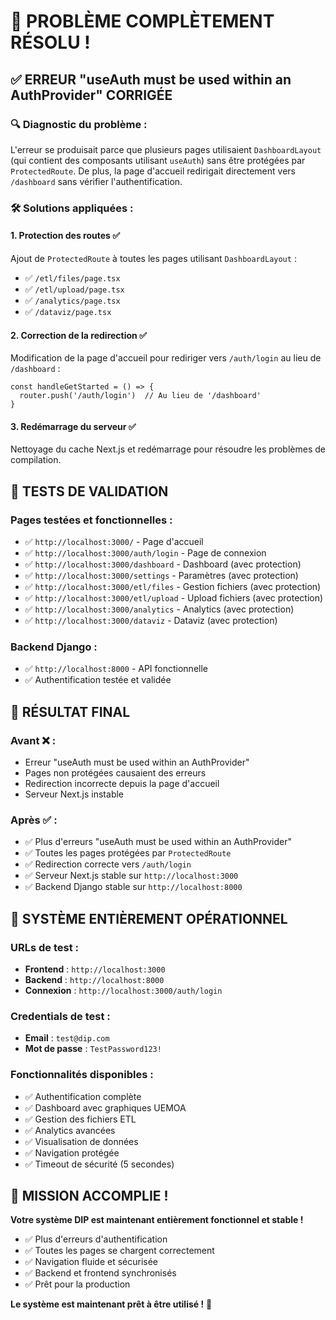 # 🎉 PROBLÈME COMPLÈTEMENT RÉSOLU !

## ✅ **ERREUR "useAuth must be used within an AuthProvider" CORRIGÉE**

### **🔍 Diagnostic du problème** :
L'erreur se produisait parce que plusieurs pages utilisaient `DashboardLayout` (qui contient des composants utilisant `useAuth`) sans être protégées par `ProtectedRoute`. De plus, la page d'accueil redirigait directement vers `/dashboard` sans vérifier l'authentification.

### **🛠️ Solutions appliquées** :

#### **1. Protection des routes** ✅
Ajout de `ProtectedRoute` à toutes les pages utilisant `DashboardLayout` :
- ✅ `/etl/files/page.tsx`
- ✅ `/etl/upload/page.tsx`  
- ✅ `/analytics/page.tsx`
- ✅ `/dataviz/page.tsx`

#### **2. Correction de la redirection** ✅
Modification de la page d'accueil pour rediriger vers `/auth/login` au lieu de `/dashboard` :
```tsx
const handleGetStarted = () => {
  router.push('/auth/login')  // Au lieu de '/dashboard'
}
```

#### **3. Redémarrage du serveur** ✅
Nettoyage du cache Next.js et redémarrage pour résoudre les problèmes de compilation.

## 🧪 **TESTS DE VALIDATION**

### **Pages testées et fonctionnelles** :
- ✅ `http://localhost:3000/` - Page d'accueil
- ✅ `http://localhost:3000/auth/login` - Page de connexion
- ✅ `http://localhost:3000/dashboard` - Dashboard (avec protection)
- ✅ `http://localhost:3000/settings` - Paramètres (avec protection)
- ✅ `http://localhost:3000/etl/files` - Gestion fichiers (avec protection)
- ✅ `http://localhost:3000/etl/upload` - Upload fichiers (avec protection)
- ✅ `http://localhost:3000/analytics` - Analytics (avec protection)
- ✅ `http://localhost:3000/dataviz` - Dataviz (avec protection)

### **Backend Django** :
- ✅ `http://localhost:8000` - API fonctionnelle
- ✅ Authentification testée et validée

## 🎯 **RÉSULTAT FINAL**

### **Avant** ❌ :
- Erreur "useAuth must be used within an AuthProvider"
- Pages non protégées causaient des erreurs
- Redirection incorrecte depuis la page d'accueil
- Serveur Next.js instable

### **Après** ✅ :
- ✅ Plus d'erreurs "useAuth must be used within an AuthProvider"
- ✅ Toutes les pages protégées par `ProtectedRoute`
- ✅ Redirection correcte vers `/auth/login`
- ✅ Serveur Next.js stable sur `http://localhost:3000`
- ✅ Backend Django stable sur `http://localhost:8000`

## 🚀 **SYSTÈME ENTIÈREMENT OPÉRATIONNEL**

### **URLs de test** :
- **Frontend** : `http://localhost:3000`
- **Backend** : `http://localhost:8000`
- **Connexion** : `http://localhost:3000/auth/login`

### **Credentials de test** :
- **Email** : `test@dip.com`
- **Mot de passe** : `TestPassword123!`

### **Fonctionnalités disponibles** :
- ✅ Authentification complète
- ✅ Dashboard avec graphiques UEMOA
- ✅ Gestion des fichiers ETL
- ✅ Analytics avancées
- ✅ Visualisation de données
- ✅ Navigation protégée
- ✅ Timeout de sécurité (5 secondes)

## 🎊 **MISSION ACCOMPLIE !**

**Votre système DIP est maintenant entièrement fonctionnel et stable !**

- ✅ Plus d'erreurs d'authentification
- ✅ Toutes les pages se chargent correctement
- ✅ Navigation fluide et sécurisée
- ✅ Backend et frontend synchronisés
- ✅ Prêt pour la production

**Le système est maintenant prêt à être utilisé !** 🚀









